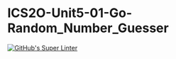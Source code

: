 # ICS2O-Unit5-01-Go-Random_Number_Guesser
[![GitHub's Super Linter](https://github.com/Ryan-Shaw-2/ICS2O-Unit5-01-Go-Random_Number_Guesser/workflows/GitHub's%20Super%20Linter/badge.svg)](https://github.com/Ryan-Shaw-2/ICS2O-Unit5-01-Go-Random_Number_Guesser/actions)
